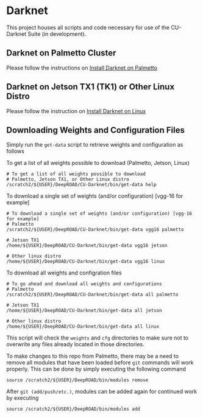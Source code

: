 # Darknet
This project houses all scripts and code necessary for use of the CU-Darknet Suite (in development).

## Darknet on Palmetto Cluster

Please follow the instructions on [Install Darknet on Palmetto](https://github.com/eweill/DeepROAD/blob/master/PalmettoInstall.md)

## Darknet on Jetson TX1 (TK1) or Other Linux Distro

Please follow the instruction on [Install Darknet on Linux](https://github.com/eweill/DeepROAD/blob/master/LinuxInstall.md)

## Downloading Weights and Configuration Files

Simply run the `get-data` script to retrieve weights and configuration as follows

To get a list of all weights possible to download (Palmetto, Jetson, Linux)

    # To get a list of all weights possible to download
    # Palmetto, Jetson TX1, or Other Linux distro
	/scratch2/${USER}/DeepROAD/CU-Darknet/bin/get-data help

To download a single set of weights (and/or configuration) [vgg-16 for example]

	# To download a single set of weights (and/or configuration) [vgg-16 for example]
    # Palmetto
	/scratch2/${USER}/DeepROAD/CU-Darknet/bin/get-data vgg16 palmetto

    # Jetson TX1
    /home/${USER}/DeepROAD/CU-Darknet/bin/get-data vgg16 jetson
    
    # Other linux distro
    /home/${USER}/DeepROAD/CU-Darknet/bin/get-data vgg16 linux

To download all weights and configration files

	# To go ahead and download all weights and configurations
    # Palmetto
	/scratch2/${USER}/DeepROAD/CU-Darknet/bin/get-data all palmetto
    
    # Jetson TX1
    /home/${USER}/DeepROAD/CU-Darknet/bin/get-data all jetson
    
    # Other linux distro
    /home/${USER}/DeepROAD/CU-Darknet/bin/get-data all linux

This script will check the `weights` and `cfg` directories to make sure not to overwrite any files already located in those directories.

To make changes to this repo from Palmetto, there may be a need to remove all modules that have been loaded before `git` commands will work properly.  This can be done by simply executing the following command

    source /scratch2/${USER}/DeepROAD/bin/modules remove

After `git (add/push/etc.)`, modules can be added again for continued work by executing

    source /scratch2/${USER}/DeepROAD/bin/modules add